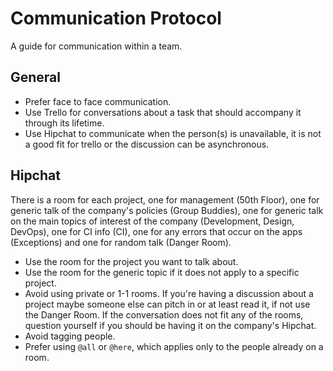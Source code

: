 Communication Protocol
======================

A guide for communication within a team.

General
-------

* Prefer face to face communication.
* Use Trello for conversations about a task that should accompany it through its
lifetime.
* Use Hipchat to communicate when the person(s) is unavailable, it is not a good
fit for trello or the discussion can be asynchronous.

Hipchat
-------

There is a room for each project, one for management (50th Floor), one for
generic talk of the company's policies (Group Buddies), one for generic talk on
the main topics of interest of the company (Development, Design, DevOps), one
for CI info (CI), one for any errors that occur on the apps (Exceptions) and one
for random talk (Danger Room).

* Use the room for the project you want to talk about.
* Use the room for the generic topic if it does not apply to a specific project.
* Avoid using private or 1-1 rooms. If you're having a discussion about a
project maybe someone else can pitch in or at least read it, if not use the
Danger Room. If the conversation does not fit any of the rooms, question
yourself if you should be having it on the company's Hipchat.
* Avoid tagging people.
* Prefer using `@all` or `@here`, which applies only to the people already on a room.

